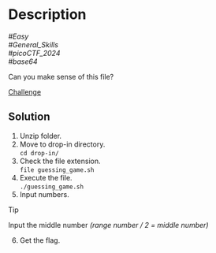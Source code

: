 # Description

_#Easy_<br>
_#General_Skills_<br>
_#picoCTF_2024_<br>
_#base64_<br>

Can you make sense of this file?

[Challenge](../repetitions/repetitions.zip)

## Solution

1. Unzip folder.
2. Move to drop-in directory.<br>
   `cd drop-in/`
3. Check the file extension.<br>
   `file guessing_game.sh`
4. Execute the file.<br>
   `./guessing_game.sh`
5. Input numbers.<br>
> [!TIP]
> Input the middle number *(range number / 2 = middle number)*

6. Get the flag.

